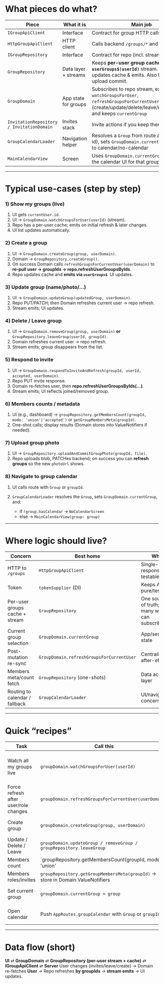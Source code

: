 # What pieces do what?

| Piece                                     | What it is           | Main job                                                                                                                                                              | Talks to                           | Emits/Returns                                                                   |
| ----------------------------------------- | -------------------- | --------------------------------------------------------------------------------------------------------------------------------------------------------------------- | ---------------------------------- | ------------------------------------------------------------------------------- |
| `IGroupApiClient`                         | Interface            | Contract for group HTTP calls                                                                                                                                         | —                                  | —                                                                               |
| `HttpGroupApiClient`                      | HTTP client          | Calls backend `/groups/*` and `/calendars/*`                                                                                                                          | Server                             | `Group`, `MembersCount`, meta maps, `Calendar`                                  |
| `IGroupRepository`                        | Interface            | Contract for repo (incl. streams)                                                                                                                                     | —                                  | —                                                                               |
| `GroupRepository`                         | Data layer + streams | Keeps **per-user group cache** + **`userGroups$(userId)`** stream. CRUD updates cache & emits. Also handles photo upload commit.                                      | `IGroupApiClient`, `tokenSupplier` | `Stream<List<Group>>`, CRUD results                                             |
| `GroupDomain`                             | App state for groups | Subscribes to repo stream, exposes `watchGroupsForUser`, `refreshGroupsForCurrentUser`, mutations (create/update/delete/leave/respondInvite) and keeps `currentGroup` | `IGroupRepository`, `UserDomain`   | `notifyListeners()` on `currentGroup` changes; ValueNotifiers for roles/invites |
| `InvitationRepository / InvitationDomain` | Invites stack        | Invite actions if you keep them separate                                                                                                                              | Auth service / API                 | void / statuses                                                                 |
| `GroupCalendarLoader`                     | Navigation helper    | Resolves a `Group` from route args (object or id), sets `GroupDomain.currentGroup`, routes to calendar/no-calendar                                                    | `GroupDomain`, `UserDomain`, repo  | Widget routing                                                                  |
| `MainCalendarView`                        | Screen               | Uses `GroupDomain.currentGroup` to render the calendar UI for that group                                                                                              | `GroupDomain`, `EventDomain`       | UI                                                                              |

---

# Typical use-cases (step by step)

### 1) Show my groups (live)

1. UI gets `currentUser.id`.
2. UI → `GroupDomain.watchGroupsForUser(userId)` (stream).
3. Repo has a per-user cache; emits on initial refresh & later changes.
4. UI list updates automatically.

### 2) Create a group

1. UI → `GroupDomain.createGroup(group, userDomain)`.
2. Domain → `GroupRepository.createGroup()`.
3. On success Domain calls `refreshGroupsForCurrentUser(userDomain)` to **re-pull user → groupIds → repo.refreshUserGroupsByIds**.
4. Repo updates cache and **emits via `userGroups$`**. UI updates.

### 3) Update group (name/photo/…)

1. UI → `GroupDomain.updateGroup(updatedGroup, userDomain)`.
2. Repo PUT/PATCH; then Domain refreshes current user → repo refresh.
3. Stream emits; UI updates.

### 4) Delete / Leave group

1. UI → `GroupDomain.removeGroup(group, userDomain)` **or** `GroupRepository.leaveGroup(userId, groupId)`.
2. Domain refreshes current user → repo refresh.
3. Stream emits; group disappears from the list.

### 5) Respond to invite

1. UI → `GroupDomain.respondToInviteAndRefresh(groupId, userId, accepted, userDomain)`.
2. Repo PUT invite response.
3. Domain re-fetches user, then **repo.refreshUserGroupsByIds(...)**.
4. Stream emits; UI reflects joined/removed group.

### 6) Members counts / metadata

1. UI (e.g., dashboard) → `groupRepository.getMembersCount(groupId, mode: 'union'|'accepted')` or `getGroupMembersMeta(groupId)`.
2. One-shot calls; display results (Domain stores into ValueNotifiers if needed).

### 7) Upload group photo

1. UI → `GroupRepository.uploadAndCommitGroupPhoto(groupId, file)`.
2. Repo uploads blob, PATCHes backend; on success you can **refresh groups** so the new `photoUrl` shows.

### 8) Navigate to group calendar

1. UI calls route with `Group` or `groupId`.
2. `GroupCalendarLoader` resolves the `Group`, sets `GroupDomain.currentGroup`, and:

   * if `!group.hasCalendar` → `NoCalendarScreen`
   * else → `MainCalendarView(group: group)`

---

# Where logic should live?

| Concern                        | Best home                                 | Why                                             |
| ------------------------------ | ----------------------------------------- | ----------------------------------------------- |
| HTTP to `/groups`              | `HttpGroupApiClient`                      | Single-responsibility, testable                 |
| Token                          | `tokenSupplier` (DI)                      | Keeps API pure/testable                         |
| Per-user groups cache + stream | `GroupRepository`                         | One source of truth; many widgets can subscribe |
| Current group selection        | `GroupDomain.currentGroup`                | App/session state                               |
| Post-mutation re-sync          | `GroupDomain.refreshGroupsForCurrentUser` | Centralized after-effects                       |
| Members meta/count fetch       | `GroupRepository` (one-shots)             | Data access layer                               |
| Routing to calendar / fallback | `GroupCalendarLoader`                     | UI/navigation concern                           |

---

# Quick “recipes”

| Task                                  | Call this                                                                       | Notes                                   |              |
| ------------------------------------- | ------------------------------------------------------------------------------- | --------------------------------------- | ------------ |
| Watch all my groups live              | `groupDomain.watchGroupsForUser(userId)`                                        | Subscribe once; rebuild UI on emissions |              |
| Force refresh after user/role changes | `groupDomain.refreshGroupsForCurrentUser(userDomain)`                           | Re-reads user → refreshes repo by IDs   |              |
| Create group                          | `groupDomain.createGroup(group, userDomain)`                                    | Auto refreshes streams                  |              |
| Update / Delete / Leave               | `groupDomain.updateGroup / removeGroup / groupRepository.leaveGroup`            | Always refresh after                    |              |
| Members count                         | `groupRepository.getMembersCount(groupId, mode: 'union'                         | 'accepted')`                            | Server-first |
| Members roles/invites                 | `groupRepository.getGroupMembersMeta(groupId)` → store in Domain ValueNotifiers | UI reads notifiers                      |              |
| Set current group                     | `groupDomain.currentGroup = group`                                              | Use post-frame if during build          |              |
| Open calendar                         | Push `AppRoutes.groupCalendar` with `Group` or `groupId`                        | Loader resolves & routes                |              |

---

# Data flow (short)

**UI** ⇄ **GroupDomain** ⇄ **GroupRepository (per-user stream + cache)** ⇄ **IGroupApiClient** ⇄ **Server**
User changes (invites/leave/create) → Domain re-fetches **User** → Repo refreshes **by groupIds** → **stream emits** → UI updates.
